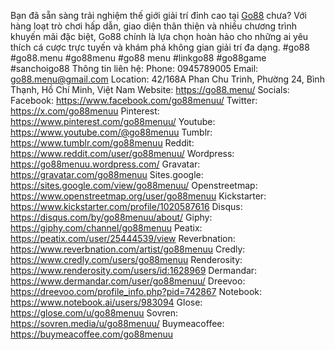 Bạn đã sẵn sàng trải nghiệm thế giới giải trí đỉnh cao tại <a href="https://go88.menu/">Go88</a> chưa? Với hàng loạt trò chơi hấp dẫn, giao diện thân thiện và nhiều chương trình khuyến mãi đặc biệt, Go88 chính là lựa chọn hoàn hảo cho những ai yêu thích cá cược trực tuyến và khám phá không gian giải trí đa dạng.
#go88 #go88.menu #go88menu #go88 menu #linkgo88 #go88game #sanchoigo88
Thông tin liên hệ:
Phone: 0945789005
Email: go88.menu@gmail.com
Location: 42/168A Phan Chu Trinh, Phường 24, Bình Thạnh, Hồ Chí Minh, Việt Nam
Website: <a href="https://go88.menu/">https://go88.menu/</a>
Socials:
Facebook: <a href="https://www.facebook.com/go88menuu/">https://www.facebook.com/go88menuu/</a>
Twitter: <a href="https://x.com/go88menuu">https://x.com/go88menuu</a>
Pinterest: <a href="https://www.pinterest.com/go88menuu/">https://www.pinterest.com/go88menuu/</a>
Youtube: <a href="https://www.youtube.com/@go88menuu">https://www.youtube.com/@go88menuu</a>
Tumblr: <a href="https://www.tumblr.com/go88menuu">https://www.tumblr.com/go88menuu</a>
Reddit: <a href="https://www.reddit.com/user/go88menuu/">https://www.reddit.com/user/go88menuu/</a>
Wordpress: <a href="https://go88menuu.wordpress.com/">https://go88menuu.wordpress.com/</a>
Gravatar: <a href="https://gravatar.com/go88menuu">https://gravatar.com/go88menuu</a>
Sites.google: <a href="https://sites.google.com/view/go88menuu/">https://sites.google.com/view/go88menuu/</a>
Openstreetmap: <a href="https://www.openstreetmap.org/user/go88menuu">https://www.openstreetmap.org/user/go88menuu</a>
Kickstarter: <a href="https://www.kickstarter.com/profile/1020587616">https://www.kickstarter.com/profile/1020587616</a>
Disqus: <a href="https://disqus.com/by/go88menuu/about/">https://disqus.com/by/go88menuu/about/</a>
Giphy: <a href="https://giphy.com/channel/go88menuu">https://giphy.com/channel/go88menuu</a>
Peatix: <a href="https://peatix.com/user/25444539/view">https://peatix.com/user/25444539/view</a>
Reverbnation: <a href="https://www.reverbnation.com/artist/go88menuu">https://www.reverbnation.com/artist/go88menuu</a>
Credly: <a href="https://www.credly.com/users/go88menuu">https://www.credly.com/users/go88menuu</a>
Renderosity: <a href="https://www.renderosity.com/users/id:1628969">https://www.renderosity.com/users/id:1628969</a>
Dermandar: <a href="https://www.dermandar.com/user/go88menuu/">https://www.dermandar.com/user/go88menuu/</a>
Dreevoo: <a href="https://dreevoo.com/profile_info.php?pid=742867">https://dreevoo.com/profile_info.php?pid=742867</a>
Notebook: <a href="https://www.notebook.ai/users/983094">https://www.notebook.ai/users/983094</a>
Glose: <a href="https://glose.com/u/go88menuu">https://glose.com/u/go88menuu</a>
Sovren: <a href="https://sovren.media/u/go88menuu/">https://sovren.media/u/go88menuu/</a>
Buymeacoffee: <a href="https://buymeacoffee.com/go88menuu">https://buymeacoffee.com/go88menuu</a>